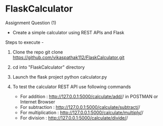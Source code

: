 # FlaskCalculator

Assignment Question (1)
  - Create a simple calculator using REST APIs and Flask
  
  
Steps to execute -

1. Clone the repo
   git clone https://github.com/vikaspathak112/FlaskCalculator.git
  
2. cd into "FlaskCalculator" directory

3. Launch the flask project
   python calculator.py
   
4. To test the calculator REST API use following commands 

   - For addition : http://127.0.0.1:5000/calculate/add/<number1>/<number2> in POSTMAN or Internet Browser
   - For subtraction : http://127.0.0.1:5000/calculate/subtract/<number1>/<number2>
   - For multiplication : http://127.0.0.1:5000/calculate/multiply/<number1>/<number2>
   - For division : http://127.0.0.1:5000/calculate/divide/<number1>/<number2>

